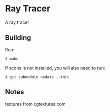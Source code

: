 Ray Tracer
======================

A ray tracer

Building
--------

Run:

    $ make

If scons is not installed, you will also need to run:

    $ git submodule update --init

Notes
-----

textures from cgtextures.com
